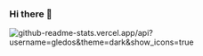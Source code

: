 ### Hi there 👋

![github-readme-stats.vercel.app/api?username=gledos&theme=dark&show_icons=true](https://github-readme-stats.vercel.app/api?username=gledos&theme=dark&show_icons=true)

<!--
**gledos/gledos** is a ✨ _special_ ✨ repository because its `README.md` (this file) appears on your GitHub profile.

Here are some ideas to get you started:

- 🔭 I’m currently working on ...
- 🌱 I’m currently learning ...
- 👯 I’m looking to collaborate on ...
- 🤔 I’m looking for help with ...
- 💬 Ask me about ...
- 📫 How to reach me: ...
- 😄 Pronouns: ...
- ⚡ Fun fact: ...
-->
